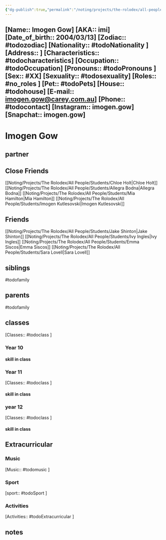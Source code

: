 ```yaml
---
{"dg-publish":true,"permalink":"/noting/projects/the-rolodex/all-people/students/imogen-gow/","dgHomeLink":true,"dgPassFrontmatter":false}
---
```


[Name:: Imogen Gow]
[AKA:: imi]
[Date_of_birth:: 2004/03/13] 
[Zodiac:: #todozodiac] 
[Nationality:: #todoNationality ]
[Address:: ]
[Characteristics::  #todocharacteristics]
[Occupation:: #todoOccupation]
[Pronouns:: #todoPronouns ]
[Sex:: #XX]
[Sexuality:: #todosexuality]
[Roles:: #no_roles ]
[Pet:: #todoPets]
[House:: #todohouse]
[E-mail:: <imogen.gow@carey.com.au>]
[Phone:: #todocontact]
[Instagram:: imogen.gow]
[Snapchat:: imogen.gow]
---
# Imogen Gow
## partner
## Close Friends
[[Noting/Projects/The Rolodex/All People/Students/Chloe Holt|Chloe Holt]]
[[Noting/Projects/The Rolodex/All People/Students/Allegra Bodna|Allegra Bodna]]
[[Noting/Projects/The Rolodex/All People/Students/Mia Hamilton|Mia Hamilton]]
[[Noting/Projects/The Rolodex/All People/Students/Imogen Kutlesovski|Imogen Kutlesovski]]
## Friends
[[Noting/Projects/The Rolodex/All People/Students/Jake Shinton|Jake Shinton]]
[[Noting/Projects/The Rolodex/All People/Students/Ivy Ingles|Ivy Ingles]]
[[Noting/Projects/The Rolodex/All People/Students/Emma Siscos|Emma Siscos]]
[[Noting/Projects/The Rolodex/All People/Students/Sara Lovell|Sara Lovell]]
## siblings
#todofamily
## parents
#todofamily
## classes
[Classes:: #todoclass ]
### Year 10
#### skill in class
### Year 11
[Classes:: #todoclass ]
#### skill in class
### year 12
[Classes:: #todoclass ]
#### skill in class
## Extracurricular
### Music
[Music:: #todomusic ]
### Sport
[sport:: #todoSport ]
### Activities
[Activities:: #todoExtracurricular ]
## notes
